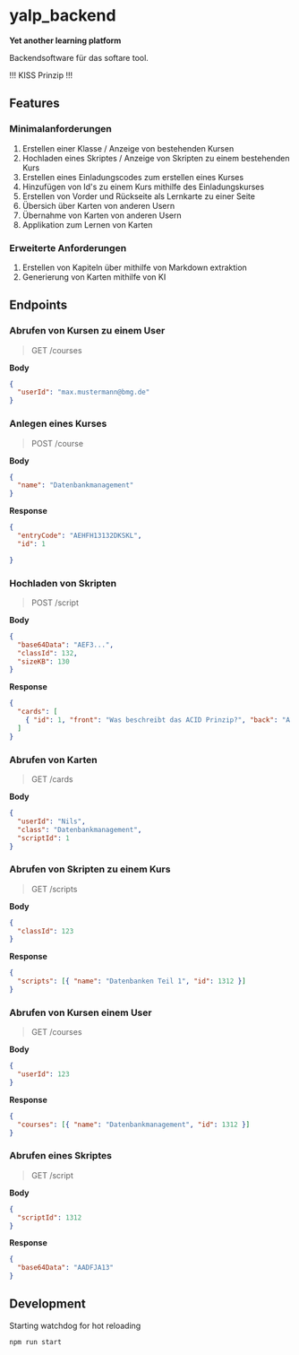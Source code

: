 # yalp_backend

**Yet another learning platform**

Backendsoftware für das softare tool.

!!! KISS Prinzip !!!

## Features

### Minimalanforderungen

1. Erstellen einer Klasse / Anzeige von bestehenden Kursen
2. Hochladen eines Skriptes / Anzeige von Skripten zu einem bestehenden Kurs
3. Erstellen eines Einladungscodes zum erstellen eines Kurses
4. Hinzufügen von Id's zu einem Kurs mithilfe des Einladungskurses
5. Erstellen von Vorder und Rückseite als Lernkarte zu einer Seite
6. Übersich über Karten von anderen Usern
7. Übernahme von Karten von anderen Usern
8. Applikation zum Lernen von Karten

### Erweiterte Anforderungen

1. Erstellen von Kapiteln über mithilfe von Markdown extraktion
2. Generierung von Karten mithilfe von KI

## Endpoints

### Abrufen von Kursen zu einem User

> GET /courses

**Body**

```json
{
  "userId": "max.mustermann@bmg.de"
}
```

### Anlegen eines Kurses

> POST /course

**Body**

```json
{
  "name": "Datenbankmanagement"
}
```

**Response**

```json
{
  "entryCode": "AEHFH13132DKSKL",
  "id": 1

}
```

### Hochladen von Skripten

> POST /script

**Body**

```json
{
  "base64Data": "AEF3...",
  "classId": 132,
  "sizeKB": 130
}
```

**Response**

```json
{
  "cards": [
    { "id": 1, "front": "Was beschreibt das ACID Prinzip?", "back": "A - Atomic \\n C..." }
  ]
}
```

### Abrufen von Karten

> GET /cards

**Body**

```json
{
  "userId": "Nils",
  "class": "Datenbankmanagement",
  "scriptId": 1
}
```

### Abrufen von Skripten zu einem Kurs

> GET /scripts

**Body**

```json
{
  "classId": 123
}
```

**Response**

```json
{
  "scripts": [{ "name": "Datenbanken Teil 1", "id": 1312 }]
}
```

### Abrufen von Kursen einem User

> GET /courses

**Body**

```json
{
  "userId": 123
}
```

**Response**

```json
{
  "courses": [{ "name": "Datenbankmanagement", "id": 1312 }]
}
```

### Abrufen eines Skriptes

> GET /script

**Body**

```json
{
  "scriptId": 1312
}
```

**Response**

```json
{
  "base64Data": "AADFJA13"
}
```

## Development

Starting watchdog for hot reloading

```bash
npm run start
```
